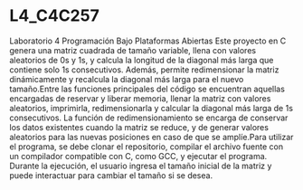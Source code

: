 # L4_C4C257
Laboratorio 4 Programación Bajo Plataformas Abiertas
Este proyecto en C genera una matriz cuadrada de tamaño variable, llena con valores aleatorios de 0s y 1s, y calcula la longitud de la diagonal más larga que contiene solo 1s consecutivos. Además, permite redimensionar la matriz dinámicamente y recalcula la diagonal más larga para el nuevo tamaño.Entre las funciones principales del código se encuentran aquellas encargadas de reservar y liberar memoria, llenar la matriz con valores aleatorios, imprimirla, redimensionarla y calcular la diagonal más larga de 1s consecutivos. La función de redimensionamiento se encarga de conservar los datos existentes cuando la matriz se reduce, y de generar valores aleatorios para las nuevas posiciones en caso de que se amplíe.Para utilizar el programa, se debe clonar el repositorio, compilar el archivo fuente con un compilador compatible con C, como GCC, y ejecutar el programa. Durante la ejecución, el usuario ingresa el tamaño inicial de la matriz y puede interactuar para cambiar el tamaño si se desea.
